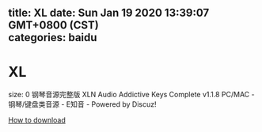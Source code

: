 
title: XL
date: Sun Jan 19 2020 13:39:07 GMT+0800 (CST)    
categories: baidu
---

# XL
size: 0
 钢琴音源完整版 XLN Audio Addictive Keys Complete v1.1.8 PC/MAC - 钢琴/键盘类音源 - E知音 - Powered by Discuz!
 

[How to download](https://bpcam.bemobtrk.com/go/2ceec3aa-1ca2-46d6-b9ff-aaa5c184517c?jno=4369)